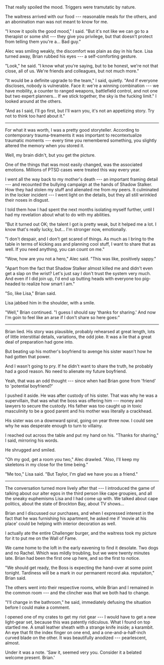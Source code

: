 That really spoiled the mood. Triggers were tramutatic by nature.

The waitress arrived with our food --- reasonable meals for the others, and
an abonination man was not meant to know for me.

"I know it spoils the good mood," I said. "But it's not like we can go to a therapist or
some shit --- they give you privilege, but that doesn't protect from telling them you're a...
Bad guy."

Alec was smiling weakly, the discomfort was plain as day in his face. Lisa turned away,
Brian rubbed his eyes --- a self-comforting gesture.

"Look," he said. "I know what you're saying, but to be honest, we're not that close, all
of us. We're friends and colleagues, but not much more."

"It would be a definite upgrade to the team," I said, quietly. "And if everyone discloses, nobody is
vulnerable. Face it: we're a winning combination --- we have mobility, a counter to ranged
weapons, battlefield control, and not one but two expert planners... If we stick together,
the sky is the fucking limit." I looked around at the others.

"And as I said, I'll go first, but I'll warn you, it's not an appetizing story. Try not to think
too hard about it."

----

For what it was worth, I was a pretty good storyteller. According to contemporary
trauma-treaments it was important to recontextualize traumatic moments --- every time
you remembered something, you slightly altered the memory when you stored it.

Well, my brain didn't, but you get the picture.

One of the things that was most easily changed, was the associated emotions. Millions
of PTSD cases were treated this way every year.

I went all the way back to my mother's death --- an important framing detail --- and
recounted the bullying campaign at the hands of Shadow Stalker. How they had stolen my
stuff and alienated me from my peers. It culminated in the locker incident --- I went light
on the details, but they all still wrinkled their noses in disgust.

I told them how I had spent the next months isolating myself further, until I had
my revelation about what to do with my abilities.

"But it turned out OK; the talent I got is pretty weak, but it helped me a lot. I know that's
really lucky, but... I'm stronger now, emotionally.

"I don't despair, and I don't get scared of things. As much as I bring to the table
in terms of kicking ass and planning cool stuff, I want to share that as well. If you need
anything, you can count on me."

"Wow, how are you not a hero," Alec said. "This was like, positively sappy."

"Apart from the fact that Shadow Stalker almost killed me and didn't even get a slap
on the wrist? Let's just say I don't trust the system very much. And even if I did join
up, I'd end up butting heads with everyone too pig-headed to realize how smart I am."

"So, like Lisa," Brian said.

Lisa jabbed him in the shoulder, with a smile.

"Well," Brian continued. "I guess I should say 'thanks for sharing.' And now I'm goin
to feel like an arse if I don't share so here goes:"

----

Brian lied. His story was plausible, probably rehearsed at great length, lots of little interstitial
details, variations, the odd joke. It was a lie that a great deal of preparation had gone into.

But beating up his mother's boyfriend to avenge his sister wasn't how he had gotten that
power.

And I wasn't going to pry. If he didn't want to share the truth, he probably had a good reason.
No need to alienate my future boyfriend.

Yeah, that was an odd thought --- since when had Brian gone from 'friend' to 'potential boyfriend?'

I pushed it aside. He was after custody of his sister. That was why he was a supervillain, that was
what the boss was offering him --- money and lawyers to secure the custody. His father was too caught up
in toxic masculinity to be a good parent and his mother was literally a crackhead.

His sister was on a downward spiral, going on year three now. I could see why he was desperate enough
to turn to villainy.

I reached out across the table and put my hand on his. "Thanks for sharing," I said, mirroring his words.

He shrugged and smiled.

"Oh my god, get a room you two," Alec drawled. "Also, I'll keep my skeletons in my close for the time being."

"Me too," Lisa said. "But Taylor, I'm glad we have you as a friend."

----

The conversation turned more lively after that --- I introduced the game of talking about our alter egos
in the third person like cape groupies, and all the sneaky euphemisms Lisa and I had come up with. We talked
about cape politics, about the state of Brockton Bay, about TV shows...

Brian and I discussed our purchases, and when I expressed interest in the fact that he was
furnishing his apartment, he asked me if 'movie at his place' could be helping with interior decoration
as well.

I actually ate the entire Challenger burger, and the waitress took my picture for it to put me on the
Wall of Fame.

We came home to the loft in the early eavening to find it desolate. Two dogs and no Rachel. Which was
mildly troubling, but we were twenty minutes late. Brian had been the first one up here, and so the first
to notice.

"We should get ready, the Boss is expecting the hand-over at some point tonight. Tardiness will be
a mark in our permanent record aka. reputaiton," Brian said.

The others went into their respective rooms, while Brian and I remained in the common room --- and the clincher
was that we both had to change.

"I'll change in the bathroom," he said, immediately defusing the situation before I could make a
comment.

I opened one of my crates to get my riot gear --- I would have to get a new light-gear set, because this
was patently ridiculous. What I found on top startled me. A small leather sheath with a strange knife inside;
a karambit. An eye that fit the index finger on one end, and a one-and-a-half-inch curved
blade on the other. It was beautifully anodized --- pearlescent, almost.

Under it was a note. 'Saw it, seemed very you. Consider it a belated welcome present. Brian.'
